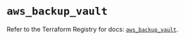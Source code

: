 # `aws_backup_vault`

Refer to the Terraform Registry for docs: [`aws_backup_vault`](https://registry.terraform.io/providers/hashicorp/aws/5.68.0/docs/resources/backup_vault).
